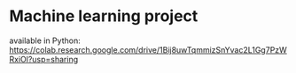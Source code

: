 # Machine learning project

available in Python: https://colab.research.google.com/drive/1Bij8uwTqmmizSnYvac2L1Gg7PzWRxiOl?usp=sharing
